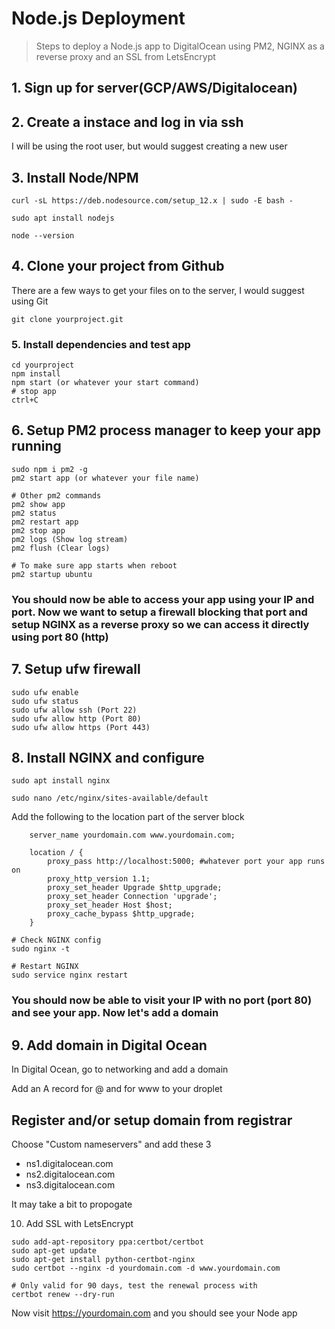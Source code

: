 

# Node.js Deployment

> Steps to deploy a Node.js app to DigitalOcean using PM2, NGINX as a reverse proxy and an SSL from LetsEncrypt

## 1. Sign up for server(GCP/AWS/Digitalocean)

## 2. Create a instace and log in via ssh
 I will be using the root user, but would suggest creating a new user

## 3. Install Node/NPM
```
curl -sL https://deb.nodesource.com/setup_12.x | sudo -E bash -

sudo apt install nodejs

node --version
```

## 4. Clone your project from Github
There are a few ways to get your files on to the server, I would suggest using Git
```
git clone yourproject.git
```

### 5. Install dependencies and test app
```
cd yourproject
npm install
npm start (or whatever your start command)
# stop app
ctrl+C
```
## 6. Setup PM2 process manager to keep your app running
```
sudo npm i pm2 -g
pm2 start app (or whatever your file name)

# Other pm2 commands
pm2 show app
pm2 status
pm2 restart app
pm2 stop app
pm2 logs (Show log stream)
pm2 flush (Clear logs)

# To make sure app starts when reboot
pm2 startup ubuntu
```
### You should now be able to access your app using your IP and port. Now we want to setup a firewall blocking that port and setup NGINX as a reverse proxy so we can access it directly using port 80 (http)

## 7. Setup ufw firewall
```
sudo ufw enable
sudo ufw status
sudo ufw allow ssh (Port 22)
sudo ufw allow http (Port 80)
sudo ufw allow https (Port 443)
```

## 8. Install NGINX and configure
```
sudo apt install nginx

sudo nano /etc/nginx/sites-available/default
```
Add the following to the location part of the server block
```
    server_name yourdomain.com www.yourdomain.com;

    location / {
        proxy_pass http://localhost:5000; #whatever port your app runs on
        proxy_http_version 1.1;
        proxy_set_header Upgrade $http_upgrade;
        proxy_set_header Connection 'upgrade';
        proxy_set_header Host $host;
        proxy_cache_bypass $http_upgrade;
    }
```
```
# Check NGINX config
sudo nginx -t

# Restart NGINX
sudo service nginx restart
```

### You should now be able to visit your IP with no port (port 80) and see your app. Now let's add a domain

## 9. Add domain in Digital Ocean
In Digital Ocean, go to networking and add a domain

Add an A record for @ and for www to your droplet


## Register and/or setup domain from registrar

Choose "Custom nameservers" and add these 3

* ns1.digitalocean.com
* ns2.digitalocean.com
* ns3.digitalocean.com

It may take a bit to propogate

10. Add SSL with LetsEncrypt
```
sudo add-apt-repository ppa:certbot/certbot
sudo apt-get update
sudo apt-get install python-certbot-nginx
sudo certbot --nginx -d yourdomain.com -d www.yourdomain.com

# Only valid for 90 days, test the renewal process with
certbot renew --dry-run
```

Now visit https://yourdomain.com and you should see your Node app

